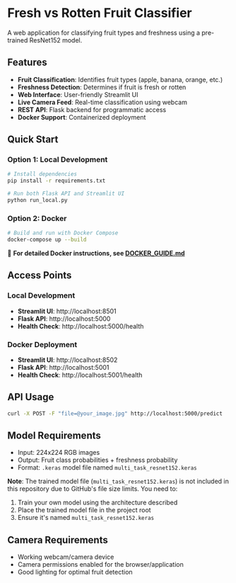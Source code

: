 # Fresh vs Rotten Fruit Classifier

A web application for classifying fruit types and freshness using a pre-trained ResNet152 model.

## Features

- **Fruit Classification**: Identifies fruit types (apple, banana, orange, etc.)
- **Freshness Detection**: Determines if fruit is fresh or rotten
- **Web Interface**: User-friendly Streamlit UI
- **Live Camera Feed**: Real-time classification using webcam
- **REST API**: Flask backend for programmatic access
- **Docker Support**: Containerized deployment

## Quick Start

### Option 1: Local Development
```bash
# Install dependencies
pip install -r requirements.txt

# Run both Flask API and Streamlit UI
python run_local.py
```

### Option 2: Docker
```bash
# Build and run with Docker Compose
docker-compose up --build
```

📖 **For detailed Docker instructions, see [DOCKER_GUIDE.md](DOCKER_GUIDE.md)**

## Access Points

### Local Development
- **Streamlit UI**: http://localhost:8501
- **Flask API**: http://localhost:5000
- **Health Check**: http://localhost:5000/health

### Docker Deployment
- **Streamlit UI**: http://localhost:8502
- **Flask API**: http://localhost:5001
- **Health Check**: http://localhost:5001/health

## API Usage

```bash
curl -X POST -F "file=@your_image.jpg" http://localhost:5000/predict
```

## Model Requirements

- Input: 224x224 RGB images
- Output: Fruit class probabilities + freshness probability
- Format: `.keras` model file named `multi_task_resnet152.keras`

**Note**: The trained model file (`multi_task_resnet152.keras`) is not included in this repository due to GitHub's file size limits. You need to:
1. Train your own model using the architecture described
2. Place the trained model file in the project root
3. Ensure it's named `multi_task_resnet152.keras`

## Camera Requirements

- Working webcam/camera device
- Camera permissions enabled for the browser/application
- Good lighting for optimal fruit detection
